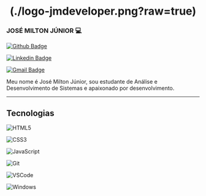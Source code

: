 <h1 align="center">
(./logo-jmdeveloper.png?raw=true)

### JOSÉ MILTON JÚNIOR :computer:
</h1>

 

[![Github Badge](https://img.shields.io/badge/-Github-000?style=flat-square&logo=Github&logoColor=white&link=https://github.com/JmJunior20)]( https://github.com/JmJunior20)

[![Linkedin Badge](https://img.shields.io/badge/-LinkedIn-blue?style=flat-square&logo=Linkedin&logoColor=white&link=https://www.linkedin.com/in/jose-milton-junior-542774b0/)](https://www.linkedin.com/in/jose-milton-junior-542774b0/)

[![Gmail Badge](https://img.shields.io/badge/-Gmail-c14438?style=flat-square&logo=Gmail&logoColor=white&link=mailto:jmjuniormonteiro@gmail.com)](mailto:jmjuniormonteiro@gmail.com)



Meu nome é José Milton Júnior, sou estudante de Análise e Desenvolvimento de Sistemas e apaixonado por desenvolvimento.



---

 

## Tecnologias

 

 ![HTML5](https://img.shields.io/badge/-HTML5-E34F26?style=flat-square&logo=html5&logoColor=white)

 ![CSS3](https://img.shields.io/badge/-CSS3-549FDE?style=flat-square&logo=css3&logoColor=white)

 ![JavaScript](https://img.shields.io/badge/-JavaScript-F7B93E?style=flat-square&logo=javascript&logoColor=fff)

 ![Git](https://img.shields.io/badge/-Git-F05032?style=flat-square&logo=git&logoColor=white)

 ![VSCode](https://img.shields.io/badge/-VSCode-0085D1?style=flat-square&logo=visual-studio-code&logoColor=white)

 ![Windows](https://img.shields.io/badge/-Windows-00ADEF?style=flat-square&logo=windows&logoColor=white)


